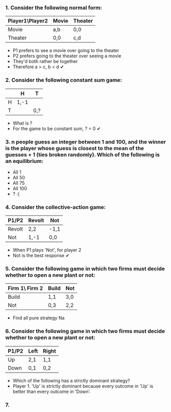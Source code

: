 


### 1. Consider the following normal form:
|Player1\Player2| Movie | Theater |
|--|--| --|
| Movie | a,b | 0,0 |
| Theater | 0,0 | c,d |

 - P1 prefers to see a movie over going to the theater
 - P2 prefers going to the theater over seeing a movie
 - They'd both rather be together
 - Therefore a > c, b < d ✔

### 2. Consider the following constant sum game:
|  | H | T |
|--|--|--|
| H | 1,-1 |  |
| T |  | 0,? |
- What is ?
- For the game to be constant sum, ? = 0 ✔

### 3. n people guess an integer between 1 and 100, and the winner is the player whose guess is closest to the mean of the guesses + 1 (ties broken randomly). Which of the following is an equilibrium:

 - All 1
 - All 50
 - All 75
 - All 100
 - ? :(

### 4. Consider the collective-action game:
| P1/P2 | Revolt | Not |
|--|--|--|
| Revolt | 2,2 | -1,1 |
| Not | 1,-1 | 0,0 |

- When P1 plays 'Not', for player 2
- Not is the best response ✔

### 5. Consider the following game in which two firms must decide whether to open a new plant or not:
| Firm 1\ Firm 2 | Build | Not
|--|--|--|
| Build	| 1,1 | 3,0
| Not | 0,3 | 2,2

- Find all pure strategy Na

### 6. Consider the following game in which two firms must decide whether to open a new plant or not:
| P1/P2 | Left | Right |
|--|--|--|
| Up | 2,1 | 1,1 |
| Down | 0,1 | 0,2 |

- Which of the following has a strictly dominant strategy?
- Player 1. 'Up' is strictly dominant because every outcome in 'Up' is better than every outcome in 'Down'.

### 7. 
<!--stackedit_data:
eyJoaXN0b3J5IjpbMTc1NzY5NTU0XX0=
-->